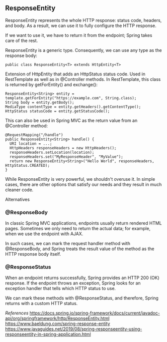 ## ResponseEntity

ResponseEntity represents the whole HTTP response: status code, headers, and body. As a result, we can use it to fully configure the HTTP response.

If we want to use it, we have to return it from the endpoint; Spring takes care of the rest.

ResponseEntity is a generic type. Consequently, we can use any type as the response body:

```
public class ResponseEntity<T> extends HttpEntity<T>
```

Extension of HttpEntity that adds an HttpStatus status code. Used in RestTemplate as well as in @Controller methods.
In RestTemplate, this class is returned by getForEntity() and exchange():

```
ResponseEntity<String> entity = template.getForEntity("https://example.com", String.class);
String body = entity.getBody();
MediaType contentType = entity.getHeaders().getContentType();
HttpStatus statusCode = entity.getStatusCode();
```

This can also be used in Spring MVC as the return value from an @Controller method:

```
@RequestMapping("/handle")
public ResponseEntity<String> handle() {
  URI location = ...;
  HttpHeaders responseHeaders = new HttpHeaders();
  responseHeaders.setLocation(location);
  responseHeaders.set("MyResponseHeader", "MyValue");
  return new ResponseEntity<String>("Hello World", responseHeaders, HttpStatus.CREATED);
}
```

While ResponseEntity is very powerful, we shouldn't overuse it. In simple cases, there are other options that satisfy our needs and they result in much cleaner code.

Alternatives

### @ResponseBody

In classic Spring MVC applications, endpoints usually return rendered HTML pages. Sometimes we only need to return the actual data; for example, when we use the endpoint with AJAX.

In such cases, we can mark the request handler method with @ResponseBody, and Spring treats the result value of the method as the HTTP response body itself.

### @ResponseStatus

When an endpoint returns successfully, Spring provides an HTTP 200 (OK) response. If the endpoint throws an exception, Spring looks for an exception handler that tells which HTTP status to use.

We can mark these methods with @ResponseStatus, and therefore, Spring returns with a custom HTTP status.

_References_
https://docs.spring.io/spring-framework/docs/current/javadoc-api/org/springframework/http/ResponseEntity.html
https://www.baeldung.com/spring-response-entity
https://www.javaguides.net/2019/08/spring-responseentity-using-responseentity-in-spring-application.html
